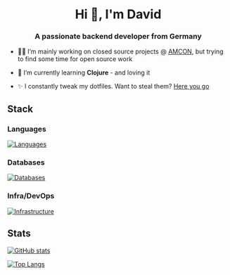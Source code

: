 <h1 align="center">Hi 👋, I'm David</h1>
<h3 align="center">A passionate backend developer from Germany</h3>

- 🧑‍💻 I’m mainly working on closed source projects @ [AMCON](https://amcon.de), but trying to find some time for open source work

- 🌱 I’m currently learning **Clojure** - and loving it

- ✨ I constantly tweak my dotfiles. Want to steal them? [Here you go](https://github.com/davidferneding/dotfiles)
  
## Stack
### Languages
[![Languages](https://skillicons.dev/icons?i=cs,clojure,ts,java,kotlin,lua&perline=3&theme=light)](https://skillicons.dev)

### Databases
[![Databases](https://skillicons.dev/icons?i=postgres,redis,mongodb&perline=3&theme=light)](https://skillicons.dev)

### Infra/DevOps
[![Infrastructure](https://skillicons.dev/icons?i=aws,docker,kubernetes,nginx,jenkins,bitbucket,rabbitmq,grafana,prometheus&perline=3&theme=light)](https://skillicons.dev)

## Stats
[![GitHub stats](https://github-readme-stats.vercel.app/api?username=davidferneding&hide=stars&hide_title=true&show_icons=true&theme=transparent&border_radius=8.0)](https://github.com/anuraghazra/github-readme-stats)

[![Top Langs](https://github-readme-stats.vercel.app/api/top-langs/?username=davidferneding&size_weight=0.5&count_weight=0.5&layout=compact&exclude_repo=CommunityForum,CommunityForum-Backend)](https://github.com/anuraghazra/github-readme-stats)

